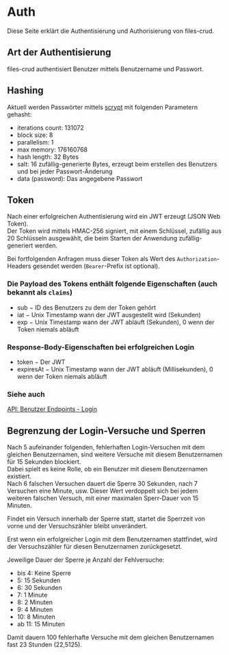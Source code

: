 # Auth

Diese Seite erklärt die Authentisierung und Authorisierung von files-crud.

## Art der Authentisierung
files-crud authentisiert Benutzer mittels Benutzername und Passwort.

## Hashing
Aktuell werden Passwörter mittels [scrypt](https://en.wikipedia.org/wiki/Scrypt) mit folgenden Parametern gehasht:
* iterations count: 131072
* block size: 8
* parallelism: 1
* max memory: 176160768
* hash length: 32 Bytes
* salt: 16 zufällig-generierte Bytes, erzeugt beim erstellen des Benutzers und bei jeder Passwort-Änderung
* data (password): Das angegebene Passwort

## Token
Nach einer erfolgreichen Authentisierung wird ein JWT erzeugt (JSON Web Token). \
Der Token wird mittels HMAC-256 signiert, mit einem Schlüssel, zufällig aus 20 Schlüsseln ausgewählt,
die beim Starten der Anwendung zufällig-generiert werden.

Bei fortfolgenden Anfragen muss dieser Token als Wert des `Authorization`-Headers gesendet werden (`Bearer`-Prefix ist optional).

### Die Payload des Tokens enthält folgende Eigenschaften (auch bekannt als `claims`)
* sub &minus; ID des Benutzers zu dem der Token gehört
* iat &minus; Unix Timestamp wann der JWT ausgestellt wird (Sekunden)
* exp &minus; Unix Timestamp wann der JWT abläuft (Sekunden), 0 wenn der Token niemals abläuft

### Response-Body-Eigenschaften bei erfolgreichen Login
* token &minus; Der JWT
* expiresAt &minus;
  Unix Timestamp wann der JWT abläuft (Millisekunden), 0 wenn der Token niemals abläuft

### Siehe auch
[API: Benutzer Endpoints - Login](/de/api/user#einloggen)


## Begrenzung der Login-Versuche und Sperren
Nach 5 aufeinander folgenden, fehlerhaften Login-Versuchen mit dem gleichen Benutzernamen,
sind weitere Versuche mit diesem Benutzernamen für 15 Sekunden blockiert. \
Dabei spielt es keine Rolle, ob ein Benutzer mit diesem Benutzernamen existiert. \
Nach 6 falschen Versuchen dauert die Sperre 30 Sekunden, nach 7 Versuchen eine Minute, usw.
Dieser Wert verdoppelt sich bei jedem weiteren falschen Versuch, mit einer maximalen Sperr-Dauer von 15 Minuten.

Findet ein Versuch innerhalb der Sperre statt, startet die Sperrzeit von vorne und der Versuchszähler bleibt unverändert.

Erst wenn ein erfolgreicher Login mit dem Benutzernamen stattfindet, wird der Versuchszähler für diesen Benutzernamen zurückgesetzt.

Jeweilige Dauer der Sperre je Anzahl der Fehlversuche:
* bis 4: Keine Sperre
* 5: 15 Sekunden
* 6: 30 Sekunden
* 7: 1 Minute
* 8: 2 Minuten
* 9: 4 Minuten
* 10: 8 Minuten
* ab 11: 15 Minuten

Damit dauern 100 fehlerhafte Versuche mit dem gleichen Benutzernamen fast 23 Stunden (22,5125).

